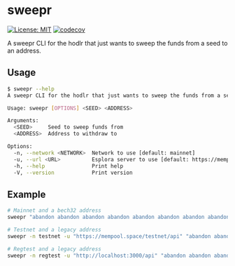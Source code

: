 # sweepr

[![License: MIT](https://img.shields.io/badge/License-MIT-yellow.svg)](https://opensource.org/licenses/MIT)
[![codecov](https://codecov.io/gh/realeinherjar/sweepr/branch/main/graph/badge.svg?token=7NRUC51LLY)](https://codecov.io/gh/realeinherjar/sweepr)

A sweepr CLI for the hodlr that just wants to sweep the funds from a seed to an address.

## Usage

```bash
$ sweepr --help
A sweepr CLI for the hodlr that just wants to sweep the funds from a seed to an address

Usage: sweepr [OPTIONS] <SEED> <ADDRESS>

Arguments:
  <SEED>     Seed to sweep funds from
  <ADDRESS>  Address to withdraw to

Options:
  -n, --network <NETWORK>  Network to use [default: mainnet]
  -u, --url <URL>          Esplora server to use [default: https://mempool.space/api]
  -h, --help               Print help
  -V, --version            Print version
```

## Example

```bash
# Mainnet and a bech32 address
sweepr "abandon abandon abandon abandon abandon abandon abandon abandon abandon abandon abandon cactus" bc1qar0srrr7xfkvy5l643lydnw9re59gtzzwf5mdq

# Testnet and a legacy address
sweepr -n testnet -u "https://mempool.space/testnet/api" "abandon abandon abandon abandon abandon abandon abandon abandon abandon abandon abandon cactus" mipcBbFg9gMiCh81Kj8tqqdgoZub1ZJRfn

# Regtest and a legacy address
sweepr -n regtest -u "http://localhost:3000/api" "abandon abandon abandon abandon abandon abandon abandon abandon abandon abandon abandon cactus" mipcBbFg9gMiCh81Kj8tqqdgoZub1ZJRfn
```
